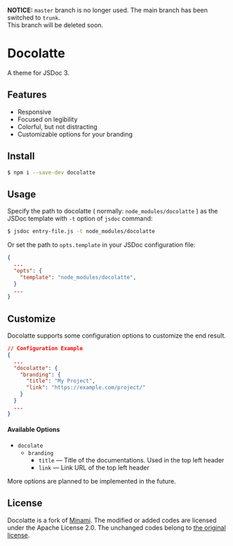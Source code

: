 **NOTICE:**
`master` branch is no longer used. The main branch has been switched to `trunk`.  
This branch will be deleted soon.

# Docolatte

A theme for JSDoc 3.

## Features

- Responsive
- Focused on legibility
- Colorful, but not distracting
- Customizable options for your branding


## Install

```sh
$ npm i --save-dev docolatte
```


## Usage

Specify the path to docolatte ( normally: `node_modules/docolatte` ) as the JSDoc template with `-t` option of `jsdoc` command:

```sh
$ jsdoc entry-file.js -t node_modules/docolatte
```

Or set the path to `opts.template` in your JSDoc configuration file:

```json
{
  ...
  "opts": {
    "template": "node_modules/docolatte",
  }
  ...
}
```

## Customize

Docolatte supports some configuration options to customize the end result.

```json
// Configuration Example
{
  ...
  "docolatte": {
    "branding": {
      "title": "My Project",
      "link": "https://example.com/project/"
    }
  }
  ...
}
```

#### Available Options

- `docolate`
	- `branding`
		- `title` &mdash; Title of the documentations. Used in the top left header
		- `link` &mdash; Link URL of the top left header

More options are planned to be implemented in the future.

## License

Docolatte is a fork of [Minami](https://github.com/nijikokun/minami). The modified or added codes are licensed under the Apache License 2.0.
The unchanged codes belong to [the original license](https://github.com/nijikokun/minami/blob/master/LICENSE).
